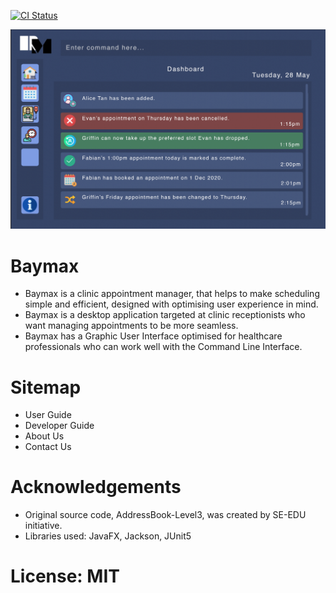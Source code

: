 
[![CI Status](https://github.com/AY2021S1-CS2103T-W12-3/tp/workflows/Java%20CI/badge.svg)](https://github.com/AY2021S1-CS2103T-W12-3/tp/actions)

![Ui](docs/images/Ui.png)

# Baymax
* Baymax is a clinic appointment manager, that helps to make scheduling simple and efficient, designed with optimising 
  user experience in mind. <br>
* Baymax is a desktop application targeted at clinic receptionists who want managing appointments to be more seamless.
* Baymax has a Graphic User Interface optimised for healthcare professionals who can work well with the Command Line 
  Interface. 

# Sitemap
* User Guide <br>
* Developer Guide <br>
* About Us <br>
* Contact Us <br>

# Acknowledgements
* Original source code, AddressBook-Level3, was created by SE-EDU initiative.
* Libraries used: JavaFX, Jackson, JUnit5

# License: MIT
